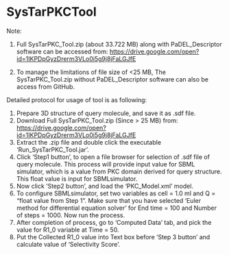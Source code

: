 # SysTarPKCTool


Note: 
1. Full SysTarPKC_Tool.zip (about 33.722 MB) along with PaDEL_Descriptor software can be accessed from:
   https://drive.google.com/open?id=1IKPDpGyzDrerm3VLo0i5g9j8jFaLGJfE 
   
2. To manage the limitations of file size of <25 MB, The SysTarPKC_Tool.zip without PaDEL_Descriptor software can also be access from GitHub.


Detailed protocol for usage of tool is as following:

1.	Prepare 3D structure of query molecule, and save it as .sdf file.
2.	Download Full SysTarPKC_Tool.zip (Since > 25 MB) from:
https://drive.google.com/open?id=1IKPDpGyzDrerm3VLo0i5g9j8jFaLGJfE  
3.	Extract the .zip file and double click the executable ‘Run_SysTarPKC_Tool.jar’.
4.	Click ‘Step1 button’, to open a file browser for selection of .sdf file of query molecule. This process will provide input value for SBML simulator, which is a value from PKC domain derived for query structure. This float value is input for SBMLsimulator.
5.	Now click ‘Step2 button’, and load the ‘PKC_Model.xml’ model. 
6.	To configure SBMLsimulator, set two variables as cell = 1.0 ml and Q = “float value from Step 1”. Make sure that you have selected ‘Euler method for differential equation solver’ for End time = 100 and Number of steps = 1000. Now run the process.
7.	After completion of process, go to ‘Computed Data’ tab, and pick the value for R1_0 variable at Time = 50. 
8.	Put the Collected R1_0 value into Text box before ‘Step 3 button’ and calculate value of ‘Selectivity Score’.


